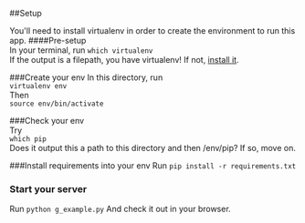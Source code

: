 ##Setup  

You'll need to install virtualenv in order to create the environment to run this app.
####Pre-setup    
In your terminal, run 
`which virtualenv`   
If the output is a filepath, you have virtualenv! If not, [install it](https://virtualenv.pypa.io/en/latest/installation.html).   

###Create your env
In this directory, run   
`virtualenv env`   
Then   
`source env/bin/activate`   

###Check your env  
Try   
`which pip`   
Does it output this a path to this directory and then /env/pip? If so, move on.

###Install requirements into your env
Run
`pip install -r requirements.txt`

### Start your server
Run 
`python g_example.py`
And check it out in your browser.


